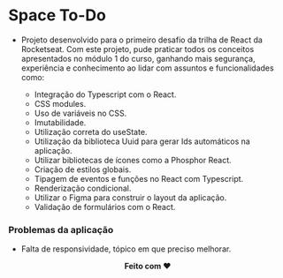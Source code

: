 # Space To-Do

- Projeto desenvolvido para o primeiro desafio da trilha de React da Rocketseat. Com este projeto, pude praticar todos os conceitos apresentados no módulo 1 do curso, ganhando mais segurança, experiência e conhecimento ao lidar com assuntos e funcionalidades como:

  - Integração do Typescript com o React.
  - CSS modules.
  - Uso de variáveis no CSS.
  - Imutabilidade.
  - Utilização correta do useState.
  - Utilização da biblioteca Uuid para gerar Ids automáticos na aplicação.
  - Utilizar bibliotecas de ícones como a Phosphor React.
  - Criação de estilos globais.
  - Tipagem de eventos e funções no React com Typescript.
  - Renderização condicional.
  - Utilizar o Figma para construir o layout da aplicação.
  - Validação de formulários com o React.

### Problemas da aplicação

- Falta de responsividade, tópico em que preciso melhorar.

<p align="center"> <b>Feito com ❤</b></p>
